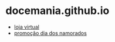 # docemania.github.io

 
- [loja virtual](https://docemania.github.io/loja/)</br>
- [promoção dia dos namorados](https://docemania.github.io/promocao/)
